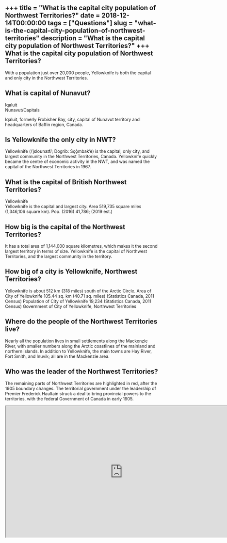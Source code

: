+++
title = "What is the capital city population of Northwest Territories?"
date = 2018-12-14T00:00:00
tags = ["Questions"]
slug = "what-is-the-capital-city-population-of-northwest-territories"
description = "What is the capital city population of Northwest Territories?"
+++
What is the capital city population of Northwest Territories?
-------------------------------------------------------------

With a population just over 20,000 people, Yellowknife is both the capital and only city in the Northwest Territories.

What is capital of Nunavut?
---------------------------

Iqaluit  
Nunavut/Capitals

Iqaluit, formerly Frobisher Bay, city, capital of Nunavut territory and headquarters of Baffin region, Canada.

Is Yellowknife the only city in NWT?
------------------------------------

Yellowknife (/ˈjɛloʊnaɪf/; Dogrib: Sǫǫ̀mbak’è) is the capital, only city, and largest community in the Northwest Territories, Canada. Yellowknife quickly became the centre of economic activity in the NWT, and was named the capital of the Northwest Territories in 1967.

What is the capital of British Northwest Territories?
-----------------------------------------------------

Yellowknife  
Yellowknife is the capital and largest city. Area 519,735 square miles (1,346,106 square km). Pop. (2016) 41,786; (2019 est.)

How big is the capital of the Northwest Territories?
----------------------------------------------------

It has a total area of 1,144,000 square kilometres, which makes it the second largest territory in terms of size. Yellowknife is the capital of Northwest Territories, and the largest community in the territory.

How big of a city is Yellowknife, Northwest Territories?
--------------------------------------------------------

Yellowknife is about 512 km (318 miles) south of the Arctic Circle. Area of City of Yellowknife 105.44 sq. km (40.71 sq. miles) (Statistics Canada, 2011 Census) Population of City of Yellowknife 19,234 (Statistics Canada, 2011 Census) Government of City of Yellowknife, Northwest Territories

Where do the people of the Northwest Territories live?
------------------------------------------------------

Nearly all the population lives in small settlements along the Mackenzie River, with smaller numbers along the Arctic coastlines of the mainland and northern islands. In addition to Yellowknife, the main towns are Hay River, Fort Smith, and Inuvik; all are in the Mackenzie area.

Who was the leader of the Northwest Territories?
------------------------------------------------

The remaining parts of Northwest Territories are highlighted in red, after the 1905 boundary changes. The territorial government under the leadership of Premier Frederick Haultain struck a deal to bring provincial powers to the territories, with the federal Government of Canada in early 1905.

<iframe allow="accelerometer; autoplay; clipboard-write; encrypted-media; gyroscope; picture-in-picture" allowfullscreen="" class="__youtube_prefs__  epyt-is-override  no-lazyload" data-no-lazy="1" data-origheight="433" data-origwidth="770" data-skipgform_ajax_framebjll="" height="433" id="_ytid_60874" loading="lazy" src="https://www.youtube.com/embed/x30lPvBuFA4?enablejsapi=1&autoplay=0&cc_load_policy=0&cc_lang_pref=&iv_load_policy=1&loop=0&modestbranding=0&rel=1&fs=1&playsinline=0&autohide=2&theme=dark&color=red&controls=1&" title="YouTube player" width="770"></iframe>
